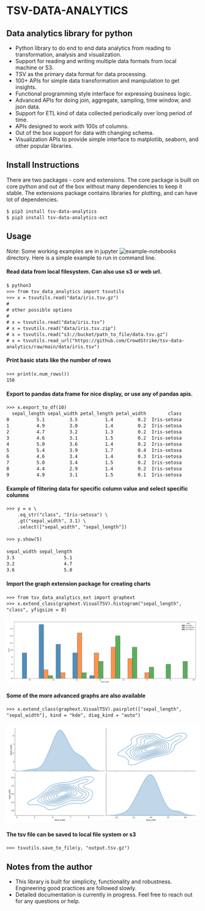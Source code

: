 # TSV-DATA-ANALYTICS 

## Data analytics library for python
 * Python library to do end to end data analytics from reading to transformation, analysis and visualization.
 * Support for reading and writing multiple data formats from local machine or S3.
 * TSV as the primary data format for data processing.
 * 100+ APIs for simple data transformation and manipulation to get insights.
 * Functional programming style interface for expressing business logic.
 * Advanced APIs for doing join, aggregate, sampling, time window, and json data.
 * Support for ETL kind of data collected periodically over long period of time.
 * APIs designed to work with 100s of columns.
 * Out of the box support for data with changing schema.
 * Visualization APIs to provide simple interface to matplotlib, seaborn, and other popular libraries.

## Install Instructions
There are two packages - core and extensions. The core package is built on core python and out of the box without many dependencies
to keep it stable. The extensions package contains libraries for plotting, and can have lot of dependencies.

```
$ pip3 install tsv-data-analytics
$ pip3 install tsv-data-analytics-ext
```

## Usage
*Note*: Some working examples are in jupyter ![example-notebooks](example-notebooks) directory. Here is a simple example to run in command line.

#### Read data from local filesystem. Can also use s3 or web url.
```
$ python3
>>> from tsv_data_analytics import tsvutils
>>> x = tsvutils.read("data/iris.tsv.gz")
#
# other possible options
#
# x = tsvutils.read("data/iris.tsv")
# x = tsvutils.read("data/iris.tsv.zip")
# x = tsvutils.read("s3://bucket/path_to_file/data.tsv.gz")
# x = tsvutils.read_url("https://github.com/CrowdStrike/tsv-data-analytics/raw/main/data/iris.tsv")
```
#### Print basic stats like the number of rows
```
>>> print(x.num_rows())
150
```

#### Export to pandas data frame for nice display, or use any of pandas apis. 
```
>>> x.export_to_df(10)
  sepal_length sepal_width petal_length petal_width        class
0          5.1         3.5          1.4         0.2  Iris-setosa
1          4.9         3.0          1.4         0.2  Iris-setosa
2          4.7         3.2          1.3         0.2  Iris-setosa
3          4.6         3.1          1.5         0.2  Iris-setosa
4          5.0         3.6          1.4         0.2  Iris-setosa
5          5.4         3.9          1.7         0.4  Iris-setosa
6          4.6         3.4          1.4         0.3  Iris-setosa
7          5.0         3.4          1.5         0.2  Iris-setosa
8          4.4         2.9          1.4         0.2  Iris-setosa
9          4.9         3.1          1.5         0.1  Iris-setosa
```

#### Example of filtering data for specific column value and select specific columns
```
>>> y = x \
    .eq_str("class", "Iris-setosa") \
    .gt("sepal_width", 3.1) \
    .select(["sepal_width", "sepal_length"])

>>> y.show(5)

sepal_width	sepal_length
3.5        	         5.1
3.2        	         4.7
3.6        	         5.0
```
#### Import the graph extension package for creating charts
```
>>> from tsv_data_analytics_ext import graphext
>>> x.extend_class(graphext.VisualTSV).histogram("sepal_length", "class", yfigsize = 8)
```
![iris sepal_width histogram](images/iris-hist.png)

#### Some of the more advanced graphs are also available
```
>>> x.extend_class(graphext.VisualTSV).pairplot(["sepal_length", "sepal_width"], kind = "kde", diag_kind = "auto")
```
![iris sepal_width pairplot](images/iris-pairplot.png)

#### The tsv file can be saved to local file system or s3
```
>>> tsvutils.save_to_file(y, "output.tsv.gz")
```
## Notes from the author
* This library is built for simplicity, functionality and robustness. Engineering good practices are followed slowly.
* Detailed documentation is currently in progress. Feel free to reach out for any questions or help.
